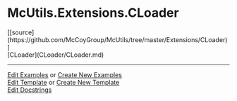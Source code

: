 # <a id="McUtils.Extensions.CLoader">McUtils.Extensions.CLoader</a> 
<div class="docs-source-link" markdown="1">
[[source](https://github.com/McCoyGroup/McUtils/tree/master/Extensions/CLoader)]
</div>
    


<div class="container alert alert-secondary bg-light">
  <div class="row">
   <div class="col" markdown="1">
[CLoader](CLoader/CLoader.md)   
</div>
   <div class="col" markdown="1">
   
</div>
   <div class="col" markdown="1">
   
</div>
</div>
</div>







___

[Edit Examples](https://github.com/McCoyGroup/McUtils/edit/master/ci/examples/McUtils/Extensions/CLoader.md) or 
[Create New Examples](https://github.com/McCoyGroup/McUtils/new/master/?filename=ci/examples/McUtils/Extensions/CLoader.md) <br/>
[Edit Template](https://github.com/McCoyGroup/McUtils/edit/master/ci/docs/McUtils/Extensions/CLoader.md) or 
[Create New Template](https://github.com/McCoyGroup/McUtils/new/master/?filename=ci/docs/templates/McUtils/Extensions/CLoader.md) <br/>
[Edit Docstrings](https://github.com/McCoyGroup/McUtils/edit/master/Extensions/CLoader/__init__.py?message=Update%20Docs)